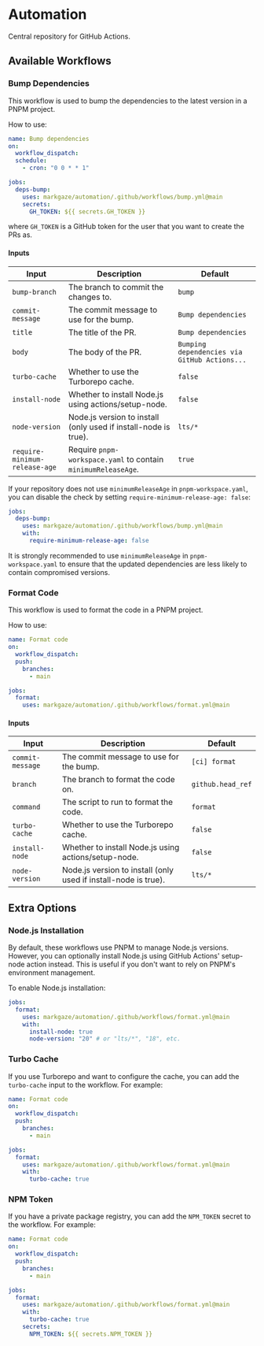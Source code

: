 # Automation

Central repository for GitHub Actions.

## Available Workflows

### Bump Dependencies

This workflow is used to bump the dependencies to the latest version in a PNPM project.

How to use:

```yaml
name: Bump dependencies
on:
  workflow_dispatch:
  schedule:
    - cron: "0 0 * * 1"

jobs:
  deps-bump:
    uses: markgaze/automation/.github/workflows/bump.yml@main
    secrets:
      GH_TOKEN: ${{ secrets.GH_TOKEN }}
```

where `GH_TOKEN` is a GitHub token for the user that you want to create the PRs as.

#### Inputs

| Input                         | Description                                                     | Default                                      |
| ----------------------------- | --------------------------------------------------------------- | -------------------------------------------- |
| `bump-branch`                 | The branch to commit the changes to.                            | `bump`                                       |
| `commit-message`              | The commit message to use for the bump.                         | `Bump dependencies`                          |
| `title`                       | The title of the PR.                                            | `Bump dependencies`                          |
| `body`                        | The body of the PR.                                             | `Bumping dependencies via GitHub Actions...` |
| `turbo-cache`                 | Whether to use the Turborepo cache.                             | `false`                                      |
| `install-node`                | Whether to install Node.js using actions/setup-node.            | `false`                                      |
| `node-version`                | Node.js version to install (only used if install-node is true). | `lts/*`                                      |
| `require-minimum-release-age` | Require `pnpm-workspace.yaml` to contain `minimumReleaseAge`.   | `true`                                       |

If your repository does not use `minimumReleaseAge` in `pnpm-workspace.yaml`, you can disable the check by setting `require-minimum-release-age: false`:

```yaml
jobs:
  deps-bump:
    uses: markgaze/automation/.github/workflows/bump.yml@main
    with:
      require-minimum-release-age: false
```

It is strongly recommended to use `minimumReleaseAge` in `pnpm-workspace.yaml` to ensure that the updated dependencies are less likely to contain compromised versions.

### Format Code

This workflow is used to format the code in a PNPM project.

How to use:

```yaml
name: Format code
on:
  workflow_dispatch:
  push:
    branches:
      - main

jobs:
  format:
    uses: markgaze/automation/.github/workflows/format.yml@main
```

#### Inputs

| Input            | Description                                                     | Default           |
| ---------------- | --------------------------------------------------------------- | ----------------- |
| `commit-message` | The commit message to use for the bump.                         | `[ci] format`     |
| `branch`         | The branch to format the code on.                               | `github.head_ref` |
| `command`        | The script to run to format the code.                           | `format`          |
| `turbo-cache`    | Whether to use the Turborepo cache.                             | `false`           |
| `install-node`   | Whether to install Node.js using actions/setup-node.            | `false`           |
| `node-version`   | Node.js version to install (only used if install-node is true). | `lts/*`           |

## Extra Options

### Node.js Installation

By default, these workflows use PNPM to manage Node.js versions. However, you can optionally install Node.js using GitHub Actions' setup-node action instead. This is useful if you don't want to rely on PNPM's environment management.

To enable Node.js installation:

```yaml
jobs:
  format:
    uses: markgaze/automation/.github/workflows/format.yml@main
    with:
      install-node: true
      node-version: "20" # or "lts/*", "18", etc.
```

### Turbo Cache

If you use Turborepo and want to configure the cache, you can add the `turbo-cache` input to the workflow. For example:

```yaml
name: Format code
on:
  workflow_dispatch:
  push:
    branches:
      - main

jobs:
  format:
    uses: markgaze/automation/.github/workflows/format.yml@main
    with:
      turbo-cache: true
```

### NPM Token

If you have a private package registry, you can add the `NPM_TOKEN` secret to the workflow. For example:

```yaml
name: Format code
on:
  workflow_dispatch:
  push:
    branches:
      - main

jobs:
  format:
    uses: markgaze/automation/.github/workflows/format.yml@main
    with:
      turbo-cache: true
    secrets:
      NPM_TOKEN: ${{ secrets.NPM_TOKEN }}
```
